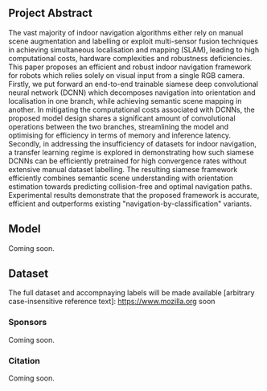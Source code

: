 ## Project Abstract
The vast majority of indoor navigation algorithms either rely on manual scene augmentation and labelling or exploit multi-sensor fusion techniques in achieving simultaneous localisation and mapping (SLAM), leading to high computational costs, hardware complexities and robustness deficiencies. This paper proposes an efficient and robust indoor navigation framework for robots which relies solely on visual input from a single RGB camera. Firstly, we put forward an end-to-end trainable siamese deep convolutional neural network (DCNN) which decomposes navigation into orientation and localisation in one branch, while achieving semantic scene mapping in another. In mitigating the computational costs associated with DCNNs, the proposed model design shares a significant amount of convolutional operations between the two branches, streamlining the model and optimising for efficiency in terms of memory and inference latency. Secondly, in addressing the insufficiency of datasets for indoor navigation, a transfer learning regime is explored in demonstrating how such siamese DCNNs can be efficiently pretrained for high convergence rates without extensive manual dataset labelling. The resulting siamese framework efficiently combines semantic scene understanding with orientation estimation towards predicting collision-free and optimal navigation paths. Experimental results demonstrate that the proposed framework is accurate, efficient and outperforms existing "navigation-by-classification" variants.

## Model
Coming soon.

## Dataset
The full dataset and accompnaying labels will be made available [arbitrary case-insensitive reference text]: https://www.mozilla.org soon

### Sponsors
Coming soon.

### Citation
Coming soon.
